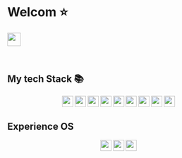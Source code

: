 <h1>Welcom ⭐</h1>
<p>
  <a href="https://www.instagram.com/minjun92/">
    <img src="https://img.shields.io/badge/-INSTA-E4405F?style=for-the-badge&logo=instagram&logoColor=ffffff" height="30">
  </a>
</p>
<br />
<h2> My tech Stack 📚</h2>
<p align="center">
  <img src="https://img.shields.io/badge/-HTML5-E34F26?style=for-the-badge&logo=html5&logoColor=ffffff" height="25" />
  <img src="https://img.shields.io/badge/-CSS3-1572B6?style=for-the-badge&logo=css3&logoColor=ffffff" height="25" />
  <img src="https://img.shields.io/badge/-JAVASCRIPT-F7DF1E?style=for-the-badge&logo=javascript&logoColor=ffffff" height="25" />
  <img src="https://img.shields.io/badge/-SPRING-6DB33F?style=for-the-badge&logo=spring&logoColor=ffffff" height="25"/>
  <img src="https://img.shields.io/badge/-SPRINGBOOT-6DB33F?style=for-the-badge&logo=springboot&logoColor=ffffff" height="25"/>
  <img src="https://img.shields.io/badge/-NODEJS-339933?style=for-the-badge&logo=nodejs&logoColor=ffffff" height="25"/>
  <img src="https://img.shields.io/badge/-JQUERY-0769AD?style=for-the-badge&logo=jquery&logoColor=ffffff" height="25"/>
  <img src="https://img.shields.io/badge/-MySQL-4479A1?style=for-the-badge&logo=MySQL&logoColor=ffffff" height="25"/>
  <img src="https://img.shields.io/badge/-MariaDB-003545?style=for-the-badge&logo=mariadb&logoColor=ffffff" height="25"/>
</p>  
<h2>Experience OS</h2>
<p align="center">
  <img src="https://img.shields.io/badge/-Window Server-0078D6?style=for-the-badge&logo=windows&logoColor=ffffff" height="25"/>
  <img src="https://img.shields.io/badge/-Linux-FCC624?style=for-the-badge&logo=linux&logoColor=ffffff" height="25"/>
  <img src="https://img.shields.io/badge/-CentOS-262577?style=for-the-badge&logo=centos&logoColor=ffffff" height="25"/>
</p>

<!--
**shsha4/shsha4** is a ✨ _special_ ✨ repository because its `README.md` (this file) appears on your GitHub profile.

Here are some ideas to get you started:

- 🔭 I’m currently working on ...
- 🌱 I’m currently learning ...
- 👯 I’m looking to collaborate on ...
- 🤔 I’m looking for help with ...
- 💬 Ask me about ...
- 📫 How to reach me: ...
- 😄 Pronouns: ...
- ⚡ Fun fact: ...
-->

